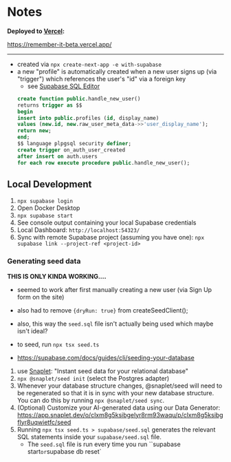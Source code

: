 # Notes

**Deployed to [Vercel](https://vercel.com/luke-mackenzies-projects/remember-it):**

https://remember-it-beta.vercel.app/

---

- created via `npx create-next-app -e with-supabase`
- a new "profile" is automatically created when a new user signs up (via "trigger") which references the user's "id" via a foreign key
  - see [Supabase SQL Editor](https://supabase.com/dashboard/project/nohpbrvyisemxhxywhca/sql/7f86bd4e-c6d5-45a7-b2af-503c48fb9006)
  ```sql
  create function public.handle_new_user()
  returns trigger as $$
  begin
  insert into public.profiles (id, display_name)
  values (new.id, new.raw_user_meta_data->>'user_display_name');
  return new;
  end;
  $$ language plpgsql security definer;
  create trigger on_auth_user_created
  after insert on auth.users
  for each row execute procedure public.handle_new_user();
  ```

## Local Development

1. `npx supabase login`
2. Open Docker Desktop
3. `npx supabase start`
4. See console output containing your local Supabase credentials
5. Local Dashboard: `http://localhost:54323/`
6. Sync with remote Supabase project (assuming you have one): `npx supabase link --project-ref <project-id>`

### Generating seed data

**THIS IS ONLY KINDA WORKING....**

- seemed to work after first manually creating a new user (via Sign Up form on the site)
- also had to remove `{dryRun: true}` from createSeedClient();
- also, this way the `seed.sql` file isn't actually being used which maybe isn't ideal?
- to seed, run `npx tsx seed.ts`

- https://supabase.com/docs/guides/cli/seeding-your-database

1. use [Snaplet](https://www.snaplet.dev/): "Instant seed data for your relational database"
2. `npx @snaplet/seed init` (select the Postgres adapter)
3. Whenever your database structure changes, @snaplet/seed will need to be regenerated so that it is
   in sync with your new database structure. You can do this by running `npx @snaplet/seed sync`.
4. (Optional) Customize your AI-generated data using our Data Generator: https://app.snaplet.dev/o/clxm8g5ksibgelyr8rm93waqu/p/clxm8g5ksibgflyr8uqwietfc/seed
5. Running `npx tsx seed.ts > supabase/seed.sql` generates the relevant SQL statements inside your `supabase/seed.sql` file.
   - The `seed.sql` file is run every time you run ``supabase start` or `supabase db reset`
